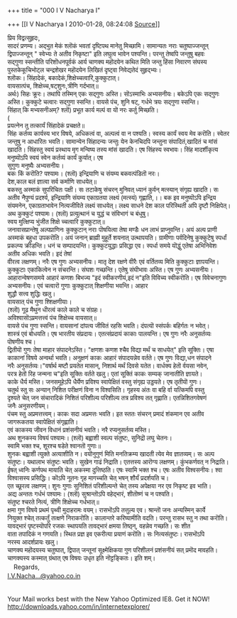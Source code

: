 +++
title = "000 I V Nacharya I"

+++
[[I V Nacharya I	2010-01-28, 08:24:08 [Source](https://groups.google.com/g/bvparishat/c/spe11Psv0e8)]]



प्रिय विद्वत्सुहृदः,  
सादरं प्रणम्य। अद्भुत मेकं श्लॊकं भवतां दृष्टिपथ मानेतु मिच्छामि। सामान्यतः नराः चतुष्पाज्जन्तून् द्विपाज्जन्तून् " स्वेभ्यः ते अतीव निकृष्टा" इति लघुत्व भावेन पश्यन्ति। परन्तु तेष्वपि जन्तुषु बहवः  
सद्गुणा स्सन्तीति परिशॊधनपूर्वकं आर्य चाणक्य महॊदयेन कथित मिति जन्तु हिंसा निवारण संघस्य पुस्तकेकूचिभोट्ल चन्द्रशेखर महॊदयेन लिखितं दृष्ट्वा निवेद्यतेदं सुहृद्भ्यः।  
श्लॊकः। सिंहादेकं, बकादेकं,शिक्षेच्चत्वारि,कुक्कुटात्।  
वायसात्पंच, शिक्षेच्च,षट्शुनः,त्रीणि गर्दभात्॥  
अर्थः) सिहः क्रूरः। तथापि तस्मिन् एकः सद्गुणः अस्ति। सॊऽस्माभिः अभ्यसनीयः। बकेऽपि एकः सद्गुणः अस्ति। कुक्कुटे चत्वारः सद्गुणा स्सन्ति। वायसे पंच, शुनि षट्, गर्धभे त्रयः सद्गुणा स्सन्ति।  
सिंहात् कि मभ्यसनीअम्? श्लॊ) प्रभूत कार्य मल्पं वा यॊ नरः कर्तु मिच्छति।  
(  
प्रयत्नेन तु तत्कार्यं सिंहादेकं प्रचक्षते॥  
सिंहः कर्तव्य कार्यस्य भार विषये, अधिकत्वं वा, अल्पत्वं वा न पश्यति। स्वस्य कार्यं स्वय मेव करॊति। स्वेतर जन्तुषु न आधारितः भवति। सामान्येन सिंहादन्यः जन्तुः येन केनचिदपि जन्तुना संपादितं,खादितं च मांसं खादति। सिंहस्तु स्वयं प्रस्थाय मृग मन्विष्य तस्य मांसं खादति। एष सिंहस्य स्वभावः। सिंह मादर्शीकृत्य मनुष्यॊऽपि स्वयं स्वेन कर्तव्यं कार्यं कुर्यात्। एष  
सुगुणः मनुष्यैः अभ्यसनीयः।  
बकः किं करॊति? पश्यामः। (श्लॊ) इन्द्रियाणि च संयम्य बकवत्पंडितॊ नरः।  
देश,काल बलं ज्ञात्वा सर्व कर्माणि साधयेत्॥  
बकस्तु अस्माकं सुपरिचितः पक्षी। सः तटाकेषु संचरन् मुनिवत् ध्यानं कुर्वन् मत्स्यान् संगृह्य खादति। सः अतीव नैपुण्यं प्रदर्श्य, इन्द्रियाणि संयम्य एकाग्रतया लक्ष्यं (मत्स्यं) गृह्णाति,।। बक इव मनुष्यॊऽपि इन्द्रिय संयमनेन, एकाग्रताभावेन नित्यजीविते लक्ष्यं साधयेत्। लक्ष्य साधने देश काल परिस्थिती अपि दृष्टौ निक्षिपेत्।  
अथ कुक्कुटं पश्यामः। (श्लॊ) प्रत्युत्थानं च युद्धं च संविभागं च बंधुषु।  
स्वय मुत्क्षिप्य भुंजीत शिक्षे च्चत्वारि कुक्कुटात्॥  
जनावासप्रान्तेषु अल्पप्राणिनः कुक्कुटान् नराः पॊषयित्वा तेषा मण्डैः धन लाभं प्राप्नुवन्ति। अयं अल्प प्राणी अस्माकं बहुधा उपकरॊति। अयं जनान् ब्राह्मी मुहूर्ते शयनात् उत्थापयति। ग्रामीणाः पर्वदिनेषु कुक्कुटेषु स्पर्धां प्रकल्प्य क्रीडन्ति। धनं च सम्पादयन्ति। कुक्कुटयुद्धाः प्रसिद्धा एव। स्पर्धा समये यॊद्धुं एतेषा अभिनिवेशः अतीव अधिकः भवति। इदं तेषां  
वीरत्व लक्षणम्। नरैः एष गुणः अभ्यसनीयः। मातृ देश रक्षणे वीरैः एवं वर्तितव्य मिति कुक्कुटाः ज्ञापयन्ति। कुक्कुटाः एकाकित्वेन न संचरन्ति। संघशः गच्छन्ति। एतेषु संघीभावः अस्ति। एष गुणः अभ्यसनीयः। आहारान्वेषणसमये आहारं कणशः बिभज्य "इदं स्वीकरणीयं,इदं न"इति विविच्य स्वीकरॊति। एष विवेचनागुणः अभ्यसनीयः। एवं चत्वारॊ गुणाः कुक्कुटात् शिक्षणीया भवन्ति। आहार  
शुद्धौ सत्त्व शुद्धिः खलु।  
वायसात् पंच गुणा श्शिक्षणीयाः।  
(श्लॊ) गूढ मैथुन धीरत्वं काले काले च संग्रहः।  
अविश्वासॊऽप्रमत्तत्त्वं पंच शिक्षेच्च वायसात्॥  
वायसे पंच गुणा स्सन्ति। वायसानां दांपत्य जीवितं रहसि भवति। दंपत्यॊ स्संपर्कः बहिर्गतः न भवेत्।  
शास्त्रं एवं बोधयति। एष भारतीय संप्रदायः। एतत्संप्रदायं काकाः पालयन्ति। एष गुणः नरैः अनुसर्तव्यः  
पॊषणीय श्च।  
द्वितीयॊ गुणः तेषा माहार संपादनेऽस्ति। "क्षणशः कणश श्चैव विद्या मर्थं च साधयेत्" इति सूक्तिः। एषा  
काकानां विषये अन्वर्था भवति। अनुक्षणं काकः आहारं संपादयन्नेव वर्तते। एष गुणः विद्या,धन संपादने  
नरैः अनुसर्तव्यः।"वर्षार्थ मष्टौ प्रयतेत मासान्, निशार्थ मर्थं दिवसे यतेत। वार्धक्य हेतॊ र्वयसा नवेन,  
परत्र हेतॊ रिह जन्मना च"इति सूक्तिः वर्तते खलु। एतां सूक्तिं काकः सम्यक् जानातीति ज्ञायते।  
काके धैर्य मस्ति। जनसमूहेऽपि धैर्येण प्रविश्य स्वापेक्षितं वस्तु संगृह्य उड्डयते। एष तृतीयॊ गुणः।  
चतुर्थ स्तु सः अन्यान् निशित परीक्षणं विना न विश्वसिति। गृहस्य अंतः वा बहि र्वा यत्किमपि वस्तु  
दृश्यते चेत् जन संचारादिकं निशितं परिशील्य परिशील्य तत्र प्रविश्य तत् गृह्णाति। एतन्निशितगवेषणं  
जनैः अनुसरणीयम्।  
पंचम स्तु अप्रमत्तत्त्वम्। काकः सदा अप्रमत्तः भवति। इत स्ततः संचरन् प्रमादं शंकमान एव अतीव जागरूकतया स्वापेक्षितं संगृह्णाति।  
एवं काकस्य जीवन विधानं प्रशंसनीयं भवति। नरै रप्यनुसर्तव्य मस्ति।  
अथ शुनकस्य विषयं पश्यामः। (श्लॊ) बह्वाशी स्वल्प संतुष्टः, सुनिद्रॊ लघु चेतनः।  
स्वामि भक्त श्च, शूरश्च षडेते श्वानतॊ गुणाः॥  
शुनकः बह्वाशी त्युक्ते अत्याशीति न। वयॊनुगुणं मिति मनतिक्रम्य खादती त्येव मेव ज्ञातव्यम्। सः अल्प  
संतुष्टः। यथालाभ संतुष्टः भवति। सुखेन गाढं निद्राति। एतत्तस्य आरॊग्य लक्षणम्। कुंभकर्णवत् न निद्राति। ईषत् ध्वनिः कर्णपथ मायाति चेत् अकस्मा दुत्तिष्ठति। एषः स्वामि भक्त श्च। एषः अतीव विश्वसनीयः। श्वा विश्वासस्य प्रसिद्धिः। कॊऽपि नूतनः गृह मागच्चति चेत् भषन् शौर्यं प्रदर्शयति च।  
एत च्छूरत्व लक्षणम्। शुनः गुणाः सुनिशितं परिशील्यन्ते चेत् तस्य अपेक्षया नर एव निकृष्ट इव भाति।  
अद्य अन्ततः गर्धभं पश्यामः। (श्लॊ) सुश्रान्तॊऽपि वहेद्भारं, शीतॊष्णं च न पश्यति।  
संतुष्ट श्चरते नित्यं, त्रीणि शिक्षेच्च गर्धभात्॥  
क्षमा गुण विषये प्रथमं पृथ्वी मुदाहरामः वयम्। रासभॊऽपि तत्तुल्य एव। श्रान्तॊ जनः अन्यस्मिन् कार्ये  
नियुक्त श्चेत् तत्कर्तुं तत्क्षणे निराकरॊति। कालान्तरे करिष्यामीति वदति। परन्तु रासभ स्तु न तथा करॊति। यावद्भारं पृष्टस्यॊपरि रजकः स्थापयति तावद्भारं क्षमया तिष्ठ्न्, वहन्नेव गच्छति। सः शीत  
वाता तपादिकं न गणयति। स्थित प्रज्ञ इव एकरीत्या प्रयाणं करॊति। सः नित्यसंतुष्टः। रासभॊऽपि  
नरस्य आदर्शप्रायः खलु।  
चाणक्य महॊदयस्य चतुष्पात्, द्विपात् जन्तूनां सूक्ष्मेक्षिकया गुण परिशीलनं प्रशंसनीयं सत् प्रमॊद मावहति। चाणक्यस्य कस्मात् ग्रंथात् एष विषयः उधृत इति नॊट्टङ्कितः। इति शम्।  
　Regards,  
[I.V.Nacha...@yahoo.co.in]()　  
　　

  
Your Mail works best with the New Yahoo Optimized IE8. Get it NOW! <http://downloads.yahoo.com/in/internetexplorer/>  

